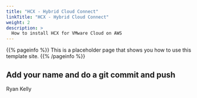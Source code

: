 ```yaml
---
title: "HCX - Hybrid Cloud Connect"
linkTitle: "HCX - Hybrid Cloud Connect"
weight: 2
description: >
  How to install HCX for VMware Cloud on AWS 
---
```


{{% pageinfo %}}
This is a placeholder page that shows you how to use this template site.
{{% /pageinfo %}}



## Add your name and do a git commit and push

Ryan Kelly

